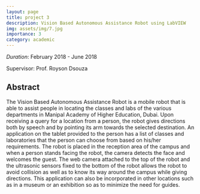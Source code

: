 ```yaml
---
layout: page
title: project 3
description: Vision Based Autonomous Assistance Robot using LabVIEW
img: assets/img/7.jpg
importance: 3
category: academic
---
```


<em>Duration</em>: February 2018 - June 2018

Supervisor: Prof. Royson Dsouza

## Abstract

The Vision Based Autonomous Assistance Robot is a mobile robot that is able to assist people in
locating the classes and labs of the various departments in Manipal Academy of Higher Education,
Dubai. Upon receiving a query for a location from a person, the robot gives directions both by
speech and by pointing its arm towards the selected destination. An application on the tablet
provided to the person has a list of classes and laboratories that the person can choose from based
on his/her requirements. The robot is placed in the reception area of the campus and when a person
stands facing the robot, the camera detects the face and welcomes the guest. The web camera
attached to the top of the robot and the ultrasonic sensors fixed to the bottom of the robot allows
the robot to avoid collision as well as to know its way around the campus while giving directions.
This application can also be incorporated in other locations such as in a museum or an exhibition
so as to minimize the need for guides.
